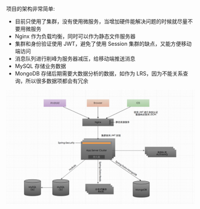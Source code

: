 项目的架构非常简单:

* 目前只使用了集群，没有使用微服务，当增加硬件能解决问题的时候就尽量不要用微服务
* Nginx 作为负载均衡，同时可以作为静态文件服务器
* 集群和身份验证使用 JWT，避免了使用 Session 集群的缺点，又能方便移动端访问
* 消息队列进行削峰为服务器减压，给移动端推送消息
* MySQL 存储业务数据
* MongoDB 存储后期需要大数据分析的数据，如作为 LRS，因为不能关系查询，所以很多数据项都会有冗余

![](img/archietecture.png)